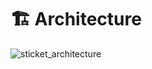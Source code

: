 # 🏗️ Architecture
![sticket_architecture](https://github.com/yth01/sticket-infra/assets/62024470/d09fa009-ab83-4bdd-9a81-cc8ba0160ebf)
